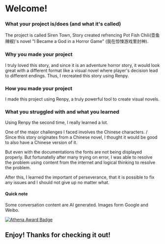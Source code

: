 # Welcome!

### What your project is/does (and what it's called)
The project is called Siren Town, Story created refrencing Pot Fish Chili(壶鱼辣椒)'s novel "I Became a God in a Horror Game" (我在惊悚游戏里封神).

### Why you made your project
I truly loved this story, and since it is an adventure horror story, it would look great with a different format like a visual novel where player's decision lead to different endings. Thus, I recreated this story using Renpy. 

### How you made your project
I made this project using Renpy, a truly powerful tool to create visual novels.

### What you struggled with and what you learned
Using Renpy the second time, I really learned a lot. 

One of the major challenges I faced involves the Chinese characters. /
Since this story originates from a Chinese novel, I thought it would be good to also have a Chinese version of it. 

But even with the documentations the fonts are not being displayed properly. But fortunatelly after many trying on error, I was able to resolve the problem using content from the internet and logical thinking to resolve the problem.

After this, I learned the important of perseverance, that it is possible to fix any issues and I should not give up no matter what.

#### Quick note

Some conversation content are AI generated. Images form Google and Weibo.

[![Athena Award Badge](https://img.shields.io/endpoint?url=https%3A%2F%2Faward.athena.hackclub.com%2Fapi%2Fbadge)](https://award.athena.hackclub.com?utm_source=readme)

## Enjoy! Thanks for checking it out!
